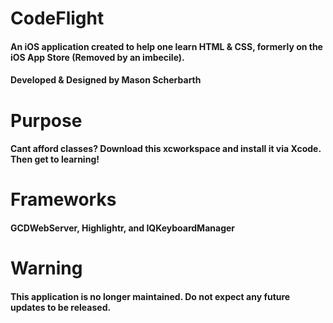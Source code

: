 # CodeFlight
#### An iOS application created to help one learn HTML & CSS, formerly on the iOS App Store (Removed by an imbecile).
#### Developed & Designed by Mason Scherbarth

# Purpose
#### Cant afford classes? Download this xcworkspace and install it via Xcode. Then get to learning!

# Frameworks
#### GCDWebServer, Highlightr, and IQKeyboardManager

# Warning
#### This application is no longer maintained. Do not expect any future updates to be released.
